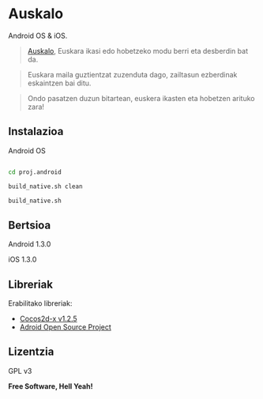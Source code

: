 Auskalo
=============


Android OS &amp; iOS. 

> [Auskalo][1], Euskara ikasi edo hobetzeko modu berri eta desberdin bat da. 

> Euskara maila guztientzat zuzenduta dago, zailtasun ezberdinak eskaintzen bai ditu. 

> Ondo pasatzen duzun bitartean, euskera ikasten eta hobetzen arituko zara!


Instalazioa
-------------

Android OS

```sh

cd proj.android

build_native.sh clean

build_native.sh

```

Bertsioa
----------

Android 1.3.0

iOS 1.3.0

Libreriak
-----------

Erabilitako libreriak:

* [Cocos2d-x v1.2.5][2]
* [Adroid Open Source Project][3]

Lizentzia
----

GPL v3


**Free Software, Hell Yeah!**

[1]:http://auskalo.net/
[2]:http://www.cocos2d-x.org/
[3]:http://source.android.com/
